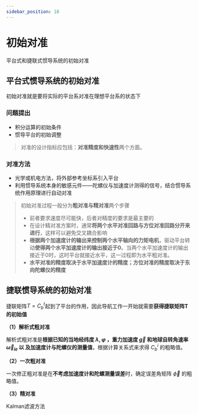 ```yaml
---
sidebar_position: 18
---
```


# 初始对准

平台式和捷联式惯导系统的初始对准

## 平台式惯导系统的初始对准

初始对准就是要将实际的平台系对准在理想平台系的状态下

### 问题提出

- 积分运算的初始条件
- 惯导平台的初始调整

> 对准的设计指标应包括：**对准精度和快速性**两个方面。

### 对准方法

- 光学或机电方法，将外部参考坐标系引入平台
- 利用惯导系统本身的敏感元件——陀螺仪与加速度计测得的信号，结合惯导系统作用原理进行自动对准

> 初始对准过程一般分为**粗对准与精对准**两个步骤
>
> - 前者要求速度尽可能快，后者对精度的要求是最主要的
> - 在设计精对准方案时，通常**将两个水平对准回路与方位对准回路分开来进行**，这样可以避免交叉耦合影响
> - **根据两个加速度计的输出来控制两个水平轴向的力矩电机**，驱动平台转动**使得两个水平加速度计的输出接近于0**。当两个水平加速度计的输出接近于0时，这时平台就接近水平，这一过程即为水平粗对准。
> - **水平对准的精度取决于水平加速度计的精度；方位对准的精度取决于东向陀螺仪的精度**

## 捷联惯导系统的初始对准

捷联矩阵$T=C_b^t$起到了平台的作用，因此导航工作一开始就需要**获得捷联矩阵T的初始值**

**（1）解析式粗对准**

解析式粗对准是**根据已知的当地经纬度 $\lambda, \varphi$ ，重力加速度 $\vec{g}$ 和地球自转角速率 $\vec{\omega}_{i e}$ 以 及加速度计与陀螺仪的测量值**，根据计算关系式来求得 $C_b^i$ 的粗略值。

**（2）一次粗对准**

一次修正粗对准是在**不考虑加速度计和陀螺测量误差**时，确定误差角矩阵 $\vec{\phi}$ 的粗略值。

**（3）精对准**

Kalman滤波方法